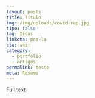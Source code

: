 ```yaml
---
layout: posts
title: Título
img: /img/uploads/covid-rap.jpg
tipo: false
tag: Dicas
linkcta: pra-la
cta: vai!
category:
  - portfolio
  - artigos
permalink: teste
meta: Resumo
---
```

Full text